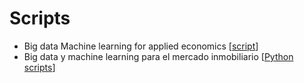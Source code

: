 # Scripts
- Big data Machine learning for applied economics \[[script](https://github.com/RafaelCanoPolania/Teaching/tree/main/Big%20data%20and%20machine%20learning%20for%20applied%20economics)\] 
- Big data y machine learning para el mercado inmobiliario \[[Python scripts](https://github.com/RafaelCanoPolania/Teaching/tree/main/Big%20data%20y%20machine%20learning%20para%20mercado%20inmobiliario)\] 
